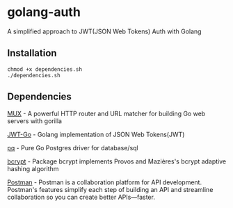 # golang-auth
A simplified approach to JWT(JSON Web Tokens) Auth with Golang
## Installation
	chmod +x dependencies.sh
	./dependencies.sh

## Dependencies
[MUX](https://github.com/gorilla/mux) - A powerful HTTP router and URL matcher for building Go web servers with gorilla

[JWT-Go](github.com/dgrijalva/jwt-go) - Golang implementation of JSON Web Tokens(JWT)

[pq](https://github.com/lib/pq) - Pure Go Postgres driver for database/sql

[bcrypt](https://godoc.org/golang.org/x/crypto/bcrypt) - Package bcrypt implements Provos and Mazières's bcrypt adaptive hashing algorithm

[Postman](https://www.postman.com/) - Postman is a collaboration platform for API development. Postman's features simplify each step of building an API and streamline collaboration so you can create better APIs—faster.
